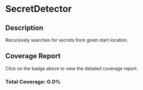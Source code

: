 # SecretDetector

## Description

Recursively searches for secrets from given start location.

## Coverage Report

Click on the badge above to view the detailed coverage report.

### Total Coverage: 0.0%
